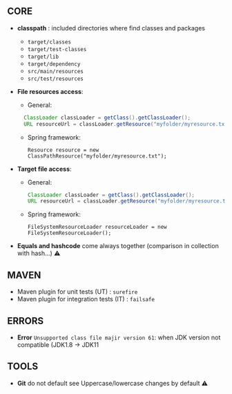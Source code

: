 ## CORE
- **classpath** : included directories where find classes and packages
  - `target/classes`
  - `target/test-classes`
  - `target/lib`
  - `target/dependency`
  - `src/main/resources`
  - `src/test/resources`

- **File resources access**:
  - General:
  ```java
    ClassLoader classLoader = getClass().getClassLoader();
    URL resourceUrl = classLoader.getResource("myfolder/myresource.txt");
    ```  
  - Spring framework:
    ```
    Resource resource = new ClassPathResource("myfolder/myresource.txt");
    ```

- **Target file access**:
  - General:
    ```java
    ClassLoader classLoader = getClass().getClassLoader();
    URL resourceUrl = classLoader.getResource("myfolder/myresource.txt");
    ```  
  - Spring framework:
    ```
    FileSystemResourceLoader resourceLoader = new FileSystemResourceLoader();
    ```

- **Equals and hashcode** come always together (comparison in collection with hash...) ⚠️

## MAVEN

- Maven plugin for unit tests (UT) : `surefire`
- Maven plugin for integration tests (IT) : `failsafe`

## ERRORS

- **Error** `Unsupported class file majir version 61`: when JDK version not compatible (JDK1.8 -> JDK11


## TOOLS

- **Git** do not default see Uppercase/lowercase changes by default ⚠️
